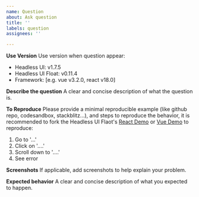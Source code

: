 ```yaml
---
name: Question
about: Ask question
title: ''
labels: question
assignees: ''

---
```


**Use Version**
Use version when question appear:
 - Headless UI: v1.7.5
 - Headless UI Float: v0.11.4
 - Framework: [e.g. vue v3.2.0, react v18.0]

**Describe the question**
A clear and concise description of what the question is.

**To Reproduce**
Please provide a minimal reproducible example (like github repo, codesandbox, stackblitz...), and steps to reproduce the behavior, it is recommended to fork the Headless UI Flaot's [React Demo](https://headlessui-float.vercel.app/react/quick-start.html#online-demo) or [Vue Demo](https://headlessui-float.vercel.app/vue/quick-start.html#online-demo) to reproduce:
1. Go to '...'
2. Click on '....'
3. Scroll down to '....'
4. See error

**Screenshots**
If applicable, add screenshots to help explain your problem.

**Expected behavior**
A clear and concise description of what you expected to happen.

